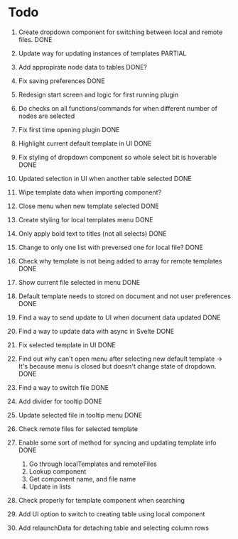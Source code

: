# Todo

1. Create dropdown component for switching between local and remote files. DONE
3. Update way for updating instances of templates PARTIAL
4. Add appropirate node data to tables DONE?
5. Fix saving preferences DONE
6. Redesign start screen and logic for first running plugin
7. Do checks on all functions/commands for when different number of nodes are selected
8. Fix first time opening plugin DONE
9. Highlight current default template in UI DONE
10. Fix styling of dropdown component so whole select bit is hoverable DONE
11. Updated selection in UI when another table selected DONE
12. Wipe template data when importing component?
13. Close menu when new template selected DONE
14. Create styling for local templates menu DONE
15. Only apply bold text to titles (not all selects) DONE
16. Change to only one list with preversed one for local file? DONE
17. Check why template is not being added to array for remote templates DONE
18. Show current file selected in menu DONE
19. Default template needs to stored on document and not user preferences DONE
20. Find a way to send update to UI when document data updated DONE
21. Find a way to update data with async in Svelte DONE
22. Fix selected template in UI DONE
23. Find out why can't open menu after selecting new default template -> It's because menu is closed but doesn't change state of dropdown. DONE
24. Find a way to switch file DONE
25. Add divider for tooltip DONE
26. Update selected file in tooltip menu DONE
27. Check remote files for selected template


1. Enable some sort of method for syncing and updating template info DONE
    1. Go through localTemplates and remoteFiles
    2. Lookup component
    3. Get component name, and file name
    4. Update in lists
2. Check properly for template component when searching
3. Add UI option to switch to creating table using local component
4. Add relaunchData for detaching table and selecting column rows